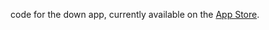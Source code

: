 code for the down app, currently available on the [App Store](https://apps.apple.com/us/app/down-app/id1601300777).
